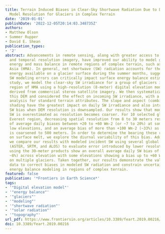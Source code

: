 ```yaml
---
title: Terrain Induced Biases in Clear-Sky Shortwave Radiation Due to Digital Elevation
  Model Resolution for Glaciers in Complex Terrain
date: '2019-01-01'
publishDate: '2022-12-05T20:14:03.348735Z'
authors:
- Matthew Olson
- Summer Rupper
- David E. Shean
publication_types:
- '2'
abstract: Advancements in remote sensing, along with greater access to high spatial
  and temporal resolution imagery, have improved our ability to model glacier surface
  energy and mass balance in remote regions of complex terrain, such as High-mountain
  Asia (HMA). In general, net shortwave (SW) radiation accounts for the majority of
  energy available on a glacier surface during the summer months, suggesting that
  SW modeling errors can critically impact surface energy balance estimates. In this
  study, we model the clear-sky SW irradiance for a group of glaciers in the Everest
  region of HMA using a high-resolution (8-meter) digital elevation model (DEM) composite
  derived from commercial stereo satellite imagery. We then systematically downsample
  this DEM and considered the effect on incoming SW irradiance, with a sensitivity
  analysis for standard terrain attributes. The slope and aspect (combined) and topographic
  shading have the greatest impact on daily SW irradiance and also introduce a larger
  SW bias when DEM resolution is downsampled. Our results show that modeled incident
  SW is overestimated as resolution becomes coarser. For 10 selected glaciers in the
  Everest region, decreasing spatial resolution from 8 to 30 meters results in a range
  of average daily biases between +20 to +60 Wm-2 (or ~7 to 20%) at some high and
  low elevations, and an average bias of more than +100 Wm-2 (~33%) as resolution
  is coarsened to 500 meters. In order to determine the bearing these results have
  on surface melt, we explore the diurnal variability of this bias. Additionally,
  we compare our results with modeled incident SW using several global DEM products
  (ASTER, SRTM, and ALOS) to evaluate error introduced by lower resolution. Models
  using the 30-meter products show an overall average daily SW bias of +24 Wm-2 (or
  ~8%) across elevation with some elevations showing a bias up to +60 Wm-2 (~20%)
  on multiple glaciers. Taken together, our results demonstrate the value of high-resolution
  data to correct biases in modeled SW radiation and constrain uncertainties for glacier
  energy balance modeling in regions of complex terrain.
featured: false
publication: '*Frontiers in Earth Science*'
tags:
- '"Digital elevation model"'
- '"energy balance"'
- '"glaciers"'
- '"modeling"'
- '"shortwave radiation"'
- '"solar radiation"'
- '"topography"'
url_pdf: https://www.frontiersin.org/articles/10.3389/feart.2019.00216/full
doi: 10.3389/feart.2019.00216
---
```


